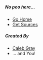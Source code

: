 ##### No poo here...

- [Go Home](https://calebgray.github.io/portapoo.action/)
- [Get Sources](https://github.com/calebgray/portapoo.action)

##### Created By
- [Caleb Gray](https://calebgray.com)
- ... and You!
